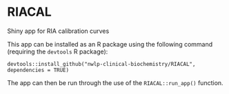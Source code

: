 # RIACAL
Shiny app for RIA calibration curves

This app can be installed as an R package using the following command (requiring the `devtools` R package):

`devtools::install_github("nwlp-clinical-biochemistry/RIACAL", dependencies = TRUE)`

The app can then be run through the use of the `RIACAL::run_app()` function.
